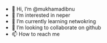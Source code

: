 - 👋 Hi, I’m @mukhamadibnu
- 👀 I’m interested in neper
- 🌱 I’m currently learning netwokring
- 💞️ I’m looking to collaborate on github
- 📫 How to reach me 

<!---
mukhamadibnu/mukhamadibnu is a ✨ special ✨ repository because its `README.md` (this file) appears on your GitHub profile.
You can click the Preview link to take a look at your changes.
--->
